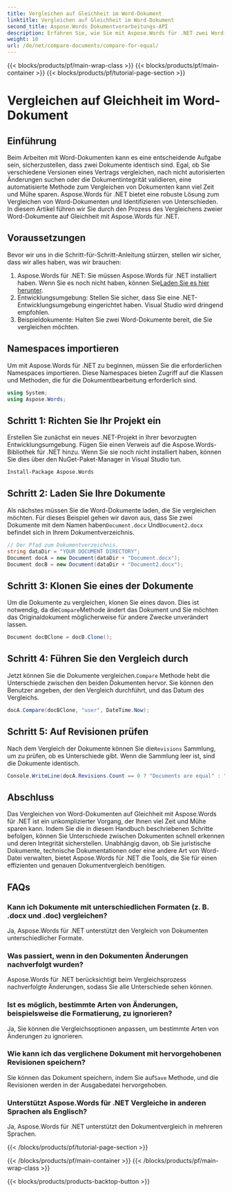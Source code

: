 ```yaml
---
title: Vergleichen auf Gleichheit im Word-Dokument
linktitle: Vergleichen auf Gleichheit im Word-Dokument
second_title: Aspose.Words Dokumentverarbeitungs-API
description: Erfahren Sie, wie Sie mit Aspose.Words für .NET zwei Word-Dokumente auf Gleichheit prüfen. Folgen Sie dieser Schritt-für-Schritt-Anleitung, um sicherzustellen, dass Ihre Dokumente identisch sind.
weight: 10
url: /de/net/compare-documents/compare-for-equal/
---
```


{{< blocks/products/pf/main-wrap-class >}}
{{< blocks/products/pf/main-container >}}
{{< blocks/products/pf/tutorial-page-section >}}

# Vergleichen auf Gleichheit im Word-Dokument

## Einführung

Beim Arbeiten mit Word-Dokumenten kann es eine entscheidende Aufgabe sein, sicherzustellen, dass zwei Dokumente identisch sind. Egal, ob Sie verschiedene Versionen eines Vertrags vergleichen, nach nicht autorisierten Änderungen suchen oder die Dokumentintegrität validieren, eine automatisierte Methode zum Vergleichen von Dokumenten kann viel Zeit und Mühe sparen. Aspose.Words für .NET bietet eine robuste Lösung zum Vergleichen von Word-Dokumenten und Identifizieren von Unterschieden. In diesem Artikel führen wir Sie durch den Prozess des Vergleichens zweier Word-Dokumente auf Gleichheit mit Aspose.Words für .NET. 

## Voraussetzungen

Bevor wir uns in die Schritt-für-Schritt-Anleitung stürzen, stellen wir sicher, dass wir alles haben, was wir brauchen:

1.  Aspose.Words für .NET: Sie müssen Aspose.Words für .NET installiert haben. Wenn Sie es noch nicht haben, können Sie[Laden Sie es hier herunter](https://releases.aspose.com/words/net/).
2. Entwicklungsumgebung: Stellen Sie sicher, dass Sie eine .NET-Entwicklungsumgebung eingerichtet haben. Visual Studio wird dringend empfohlen.
3. Beispieldokumente: Halten Sie zwei Word-Dokumente bereit, die Sie vergleichen möchten.

## Namespaces importieren

Um mit Aspose.Words für .NET zu beginnen, müssen Sie die erforderlichen Namespaces importieren. Diese Namespaces bieten Zugriff auf die Klassen und Methoden, die für die Dokumentbearbeitung erforderlich sind.

```csharp
using System;
using Aspose.Words;
```

## Schritt 1: Richten Sie Ihr Projekt ein

Erstellen Sie zunächst ein neues .NET-Projekt in Ihrer bevorzugten Entwicklungsumgebung. Fügen Sie einen Verweis auf die Aspose.Words-Bibliothek für .NET hinzu. Wenn Sie sie noch nicht installiert haben, können Sie dies über den NuGet-Paket-Manager in Visual Studio tun.

```sh
Install-Package Aspose.Words
```

## Schritt 2: Laden Sie Ihre Dokumente

 Als nächstes müssen Sie die Word-Dokumente laden, die Sie vergleichen möchten. Für dieses Beispiel gehen wir davon aus, dass Sie zwei Dokumente mit dem Namen haben`Document.docx` Und`Document2.docx` befindet sich in Ihrem Dokumentverzeichnis.

```csharp
// Der Pfad zum Dokumentverzeichnis.
string dataDir = "YOUR DOCUMENT DIRECTORY";
Document docA = new Document(dataDir + "Document.docx");
Document docB = new Document(dataDir + "Document2.docx");
```

## Schritt 3: Klonen Sie eines der Dokumente

 Um die Dokumente zu vergleichen, klonen Sie eines davon. Dies ist notwendig, da die`Compare`Methode ändert das Dokument und Sie möchten das Originaldokument möglicherweise für andere Zwecke unverändert lassen.

```csharp
Document docBClone = docB.Clone();
```

## Schritt 4: Führen Sie den Vergleich durch

 Jetzt können Sie die Dokumente vergleichen.`Compare` Methode hebt die Unterschiede zwischen den beiden Dokumenten hervor. Sie können den Benutzer angeben, der den Vergleich durchführt, und das Datum des Vergleichs.

```csharp
docA.Compare(docBClone, "user", DateTime.Now);
```

## Schritt 5: Auf Revisionen prüfen

 Nach dem Vergleich der Dokumente können Sie die`Revisions` Sammlung, um zu prüfen, ob es Unterschiede gibt. Wenn die Sammlung leer ist, sind die Dokumente identisch.

```csharp
Console.WriteLine(docA.Revisions.Count == 0 ? "Documents are equal" : "Documents are not equal");
```

## Abschluss

Das Vergleichen von Word-Dokumenten auf Gleichheit mit Aspose.Words für .NET ist ein unkomplizierter Vorgang, der Ihnen viel Zeit und Mühe sparen kann. Indem Sie die in diesem Handbuch beschriebenen Schritte befolgen, können Sie Unterschiede zwischen Dokumenten schnell erkennen und deren Integrität sicherstellen. Unabhängig davon, ob Sie juristische Dokumente, technische Dokumentationen oder eine andere Art von Word-Datei verwalten, bietet Aspose.Words für .NET die Tools, die Sie für einen effizienten und genauen Dokumentvergleich benötigen.

## FAQs

### Kann ich Dokumente mit unterschiedlichen Formaten (z. B. .docx und .doc) vergleichen?
Ja, Aspose.Words für .NET unterstützt den Vergleich von Dokumenten unterschiedlicher Formate.

### Was passiert, wenn in den Dokumenten Änderungen nachverfolgt wurden?
Aspose.Words für .NET berücksichtigt beim Vergleichsprozess nachverfolgte Änderungen, sodass Sie alle Unterschiede sehen können.

### Ist es möglich, bestimmte Arten von Änderungen, beispielsweise die Formatierung, zu ignorieren?
Ja, Sie können die Vergleichsoptionen anpassen, um bestimmte Arten von Änderungen zu ignorieren.

### Wie kann ich das verglichene Dokument mit hervorgehobenen Revisionen speichern?
 Sie können das Dokument speichern, indem Sie auf`Save` Methode, und die Revisionen werden in der Ausgabedatei hervorgehoben.

### Unterstützt Aspose.Words für .NET Vergleiche in anderen Sprachen als Englisch?
Ja, Aspose.Words für .NET unterstützt den Dokumentvergleich in mehreren Sprachen.

{{< /blocks/products/pf/tutorial-page-section >}}

{{< /blocks/products/pf/main-container >}}
{{< /blocks/products/pf/main-wrap-class >}}

{{< blocks/products/products-backtop-button >}}

